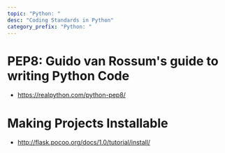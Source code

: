```yaml
---
topic: "Python: "
desc: "Coding Standards in Python"
category_prefix: "Python: "
---
```



# PEP8: Guido van Rossum's guide to writing Python Code

* <https://realpython.com/python-pep8/>

# Making Projects Installable

* <http://flask.pocoo.org/docs/1.0/tutorial/install/>

